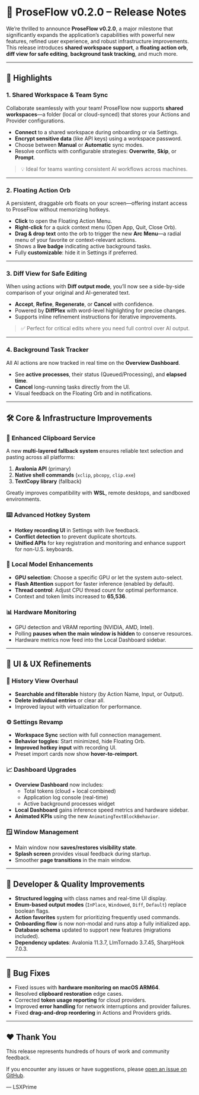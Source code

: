 # 🎉 ProseFlow v0.2.0 – Release Notes

We’re thrilled to announce **ProseFlow v0.2.0**, a major milestone that significantly expands the application’s capabilities with powerful new features, refined user experience, and robust infrastructure improvements. This release introduces **shared workspace support**, a **floating action orb**, **diff view for safe editing**, **background task tracking**, and much more.

---

## 🌟 Highlights

### 1. **Shared Workspace & Team Sync**
Collaborate seamlessly with your team! ProseFlow now supports **shared workspaces**—a folder (local or cloud-synced) that stores your Actions and Provider configurations.

- **Connect** to a shared workspace during onboarding or via Settings.
- **Encrypt sensitive data** (like API keys) using a workspace password.
- Choose between **Manual** or **Automatic** sync modes.
- Resolve conflicts with configurable strategies: **Overwrite**, **Skip**, or **Prompt**.

> 💡 Ideal for teams wanting consistent AI workflows across machines.

---

### 2. **Floating Action Orb**
A persistent, draggable orb floats on your screen—offering instant access to ProseFlow without memorizing hotkeys.

- **Click** to open the Floating Action Menu.
- **Right-click** for a quick context menu (Open App, Quit, Close Orb).
- **Drag & drop text** onto the orb to trigger the new **Arc Menu**—a radial menu of your favorite or context-relevant actions.
- Shows a **live badge** indicating active background tasks.
- Fully **customizable**: hide it in Settings if preferred.

---

### 3. **Diff View for Safe Editing**
When using actions with **Diff output mode**, you’ll now see a side-by-side comparison of your original and AI-generated text.

- **Accept**, **Refine**, **Regenerate**, or **Cancel** with confidence.
- Powered by **DiffPlex** with word-level highlighting for precise changes.
- Supports inline refinement instructions for iterative improvements.

> ✅ Perfect for critical edits where you need full control over AI output.

---

### 4. **Background Task Tracker**
All AI actions are now tracked in real time on the **Overview Dashboard**.

- See **active processes**, their status (Queued/Processing), and **elapsed time**.
- **Cancel** long-running tasks directly from the UI.
- Visual feedback on the Floating Orb and in notifications.

---

## 🛠️ Core & Infrastructure Improvements

### 🔐 **Enhanced Clipboard Service**
A new **multi-layered fallback system** ensures reliable text selection and pasting across all platforms:

1. **Avalonia API** (primary)
2. **Native shell commands** (`xclip`, `pbcopy`, `clip.exe`)
3. **TextCopy library** (fallback)

Greatly improves compatibility with **WSL**, remote desktops, and sandboxed environments.

### ⌨️ **Advanced Hotkey System**
- **Hotkey recording UI** in Settings with live feedback.
- **Conflict detection** to prevent duplicate shortcuts.
- **Unified APIs** for key registration and monitoring and enhance support for non-U.S. keyboards.

### 🧠 **Local Model Enhancements**
- **GPU selection**: Choose a specific GPU or let the system auto-select.
- **Flash Attention** support for faster inference (enabled by default).
- **Thread control**: Adjust CPU thread count for optimal performance.
- Context and token limits increased to **65,536**.

### 📊 **Hardware Monitoring**
- GPU detection and VRAM reporting (NVIDIA, AMD, Intel).
- Polling **pauses when the main window is hidden** to conserve resources.
- Hardware metrics now feed into the Local Dashboard sidebar.

---

## 🎨 UI & UX Refinements

### 📁 **History View Overhaul**
- **Searchable and filterable** history (by Action Name, Input, or Output).
- **Delete individual entries** or clear all.
- Improved layout with virtualization for performance.

### ⚙️ **Settings Revamp**
- **Workspace Sync** section with full connection management.
- **Behavior toggles**: Start minimized, hide Floating Orb.
- **Improved hotkey input** with recording UI.
- Preset import cards now show **hover-to-reimport**.

### 📈 **Dashboard Upgrades**
- **Overview Dashboard** now includes:
    - Total tokens (cloud + local combined)
    - Application log console (real-time)
    - Active background processes widget
- **Local Dashboard** gains inference speed metrics and hardware sidebar.
- **Animated KPIs** using the new `AnimatingTextBlockBehavior`.

### 🪟 **Window Management**
- Main window now **saves/restores visibility state**.
- **Splash screen** provides visual feedback during startup.
- Smoother **page transitions** in the main window.

---

## 🧪 Developer & Quality Improvements

- **Structured logging** with class names and real-time UI display.
- **Enum-based output modes** (`InPlace`, `Windowed`, `Diff`, `Default`) replace boolean flags.
- **Action favorites** system for prioritizing frequently used commands.
- **Onboarding flow** is now non-modal and runs atop a fully initialized app.
- **Database schema** updated to support new features (migrations included).
- **Dependency updates**: Avalonia 11.3.7, LlmTornado 3.7.45, SharpHook 7.0.3.

---

## 🐞 Bug Fixes

- Fixed issues with **hardware monitoring on macOS ARM64**.
- Resolved **clipboard restoration** edge cases.
- Corrected **token usage reporting** for cloud providers.
- Improved **error handling** for network interruptions and provider failures.
- Fixed **drag-and-drop reordering** in Actions and Providers grids.

---

## ❤️ Thank You

This release represents hundreds of hours of work and community feedback.

If you encounter any issues or have suggestions, please [open an issue on GitHub](https://github.com/LSXPrime/ProseFlow/issues).

— LSXPrime